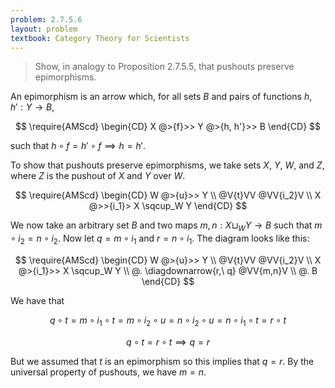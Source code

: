 ```yaml
---
problem: 2.7.5.6 
layout: problem
textbook: Category Theory for Scientists
---
```


> Show, in analogy to Proposition 2.7.5.5, that pushouts preserve epimorphisms.

An epimorphism is an arrow which, for all sets $B$ and pairs of functions $h,
h': Y\to B$, 

$$
\require{AMScd}
\begin{CD}
X @>{f}>> Y @>{h, h'}>> B
\end{CD}
$$

such that  $h\circ f = h' \circ f \implies h = h'$.

To show that pushouts preserve epimorphisms, we take sets $X$, $Y$, $W$, and
$Z$, where $Z$ is the pushout of $X$ and $Y$ over $W$.

$$
\require{AMScd}
\begin{CD}
W       @>{u}>>    Y            \\
@V{t}VV            @VV{i_2}V    \\
X       @>>{i_1}>  X \sqcup_W Y
\end{CD}
$$

We now take an arbitrary set $B$ and two maps $m,n: X\sqcup_W Y \to B$ such that
$m\circ i_2 = n\circ i_2$. Now let $q = m\circ i_1$ and $r = n\circ i_1$. The
diagram looks like this:

$$
\require{AMScd}
\begin{CD}
W       @>{u}>>              Y            \\
@V{t}VV                      @VV{i_2}V    \\
X       @>{i_1}>>            X \sqcup_W Y \\
@.     \diagdownarrow{r,\ q} @VV{m,n}V   \\
        @.                   B
\end{CD}
$$

We have that

$$ q \circ t = m \circ i_1 \circ t = m \circ i_2 \circ u = n \circ i_2 \circ u =
n \circ i_1 \circ t = r \circ t $$

$$ q \circ t = r \circ t \implies q = r$$

But we assumed that $t$ is an epimorphism so this implies that $q = r$. By the
universal property of pushouts, we have $m = n$.
